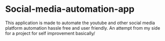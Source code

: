 # Social-media-automation-app
This application is made to automate the youtube and other social media platform automation hassle free and user friendly. An attempt from my side for a project for self improvement basically/ 
